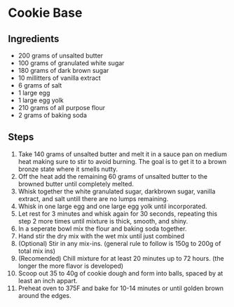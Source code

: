 # Cookie Base 
## Ingredients 
- 200 grams of unsalted butter 
- 100 grams of granulated white sugar 
- 180 grams of dark brown sugar 
- 10 millitters of vanilla extract 
- 6 grams of salt 
- 1 large egg 
- 1 large egg yolk 
- 210 grams of all purpose flour 
- 2 grams of baking soda 
 
## Steps 
1. Take 140 grams of unsalted butter and melt it in a sauce pan on medium heat making sure to stir to avoid burning. The goal is to get it to a brown bronze state where it smells nutty. 
2. Off the heat add the remaining 60 grams of unsalted butter to the browned butter until completely melted. 
3. Whisk together the white granulated sugar, darkbrown sugar, vanilla extract, and salt untill there are no lumps remaining.  
4. Whisk in one large egg and one large egg yolk until incorporated.  
5. Let rest for 3 minutes and whisk again for 30 seconds, repeating this step 2 more times until mixture is thick, smooth, and shiny. 
6. In a seperate bowl mix the flour and baking soda together. 
7. Hand stir the dry mix with the wet mix until just combined 
8. (Optional) Stir in any mix-ins. (general rule to follow is 150g to 200g of total mix ins) 
9. (Recomended) Chill mixture for at least 20 minutes up to 72 hours. (the longer the more flavor is developed) 
10. Scoop out 35 to 40g of cookie dough and form into balls, spaced by at least an inch appart. 
11. Preheat oven to 375F and bake for 10-14 minutes or until golden brown around the edges. 
